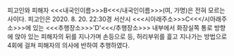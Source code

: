 피고인와 피해자 <<<내국인이름>>>B<<</내국인이름>>>(여, 가명)은 전혀 모르는 사이다.
피고인은 2020. 8. 20. 22:30경 서산시 <<<시아래주소>>>C<<</시아래주소>>>에 있는 <<<추행장소>>>'D'<<</추행장소>>> 내부에서 화장실쪽 통로 방향에 앉아 있는 피해자의 뒤를 지나가며 손등으로 등, 허리부위를 흝고 지나가는 방법으로 4회에 걸쳐 피해자의 의사에 반하여 추행하였다.